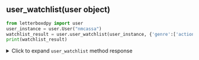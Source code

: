 <h2 id="user_watchlist">user_watchlist(user object)</h2>

```python
from letterboxdpy import user
user_instance = user.User("nmcassa")
watchlist_result = user.user_watchlist(user_instance, {'genre':['action','-drama']})
print(watchlist_result)
```

<details>
  <summary>Click to expand <code>user_watchlist</code> method response</summary>

```json
{
  "available": true,
  "count": 57,
  "data_count": 6,
  "last_page": 1,
  "filters": {
    "genre": [
      "action",
      "-drama"
    ]
  },
  "data": {
    "51397": {
      "name": "From Dusk Till Dawn",
      "slug": "from-dusk-till-dawn",
      "no": 6,
      "page": 1,
      "url": "https://letterboxd.com/films/from-dusk-till-dawn/"
    },...
    "62780": {
      "name": "Mad Max: Fury Road",
      "slug": "mad-max-fury-road",
      "no": 1,
      "page": 1,
      "url": "https://letterboxd.com/films/mad-max-fury-road/"
    }
  }
}
```
</details>